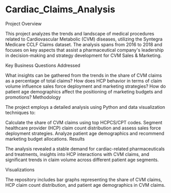 # Cardiac_Claims_Analysis
Project Overview

This project analyzes the trends and landscape of medical procedures related to Cardiovascular Metabolic (CVM) diseases, utilizing the Syntegra Medicare CCLF Claims dataset. The analysis spans from 2016 to 2018 and focuses on key aspects that assist a pharmaceutical company's leadership in decision-making and strategy development for CVM Sales & Marketing.

Key Business Questions Addressed

What insights can be gathered from the trends in the share of CVM claims as a percentage of total claims?
How does HCP behavior in terms of claim volume influence sales force deployment and marketing strategies?
How do patient age demographics affect the positioning of marketing budgets and promotions?
Methodology

The project employs a detailed analysis using Python and data visualization techniques to:

Calculate the share of CVM claims using top HCPCS/CPT codes.
Segment healthcare provider (HCP) claim count distribution and assess sales force deployment strategies.
Analyze patient age demographics and recommend marketing budget allocations.
Results

The analysis revealed a stable demand for cardiac-related pharmaceuticals and treatments, insights into HCP interactions with CVM claims, and significant trends in claim volume across different patient age segments.

Visualizations

The repository includes bar graphs representing the share of CVM claims, HCP claim count distribution, and patient age demographics in CVM claims.
